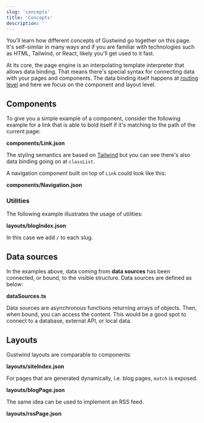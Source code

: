 ```yaml
---
slug: 'concepts'
title: 'Concepts'
description: ''
---
```

You'll learn how different concepts of Gustwind go together on this page. It's self-similar in many ways and if you are familiar with technologies such as HTML, Tailwind, or React, likely you'll get used to it fast.

At its core, the page engine is an interpolating template interpreter that allows data binding. That means there's special syntax for connecting data with your pages and components. The data binding itself happens at [routing level](/routing/) and here we focus on the component and layout level.

## Components

To give you a simple example of a component, consider the following example for a link that is able to bold itself if it's matching to the path of the current page:

**components/Link.json**

[<file>](site/components/Link.json)


The styling semantics are based on [Tailwind](https://tailwindcss.com/) but you can see there's also data binding going on at `classList`.

A navigation component built on top of `Link` could look like this:

**components/Navigation.json**

[<file>](site/components/Navigation.json)


### Utilities

The following example illustrates the usage of utilities:

**layouts/blogIndex.json**

[<file>](site/layouts/blogIndex.json)

In this case we add `/` to each slug.

## Data sources

In the examples above, data coming from **data sources** has been connected, or bound, to the visible structure. Data sources are defined as below:

**dataSources.ts**

[<file>](site/dataSources.ts)

Data sources are asynchronous functions returning arrays of objects. Then, when bound, you
can access the content. This would be a good spot to connect to a database,
external API, or local data.

## Layouts

Gustwind layouts are comparable to components:

**layouts/siteIndex.json**

[<file>](site/layouts/siteIndex.json)

For pages that are generated dynamically, i.e. blog pages, `match` is exposed.

**layouts/blogPage.json**

[<file>](site/layouts/blogPage.json)

The same idea can be used to implement an RSS feed.

**layouts/rssPage.json**

[<file>](site/layouts/rssPage.json)

